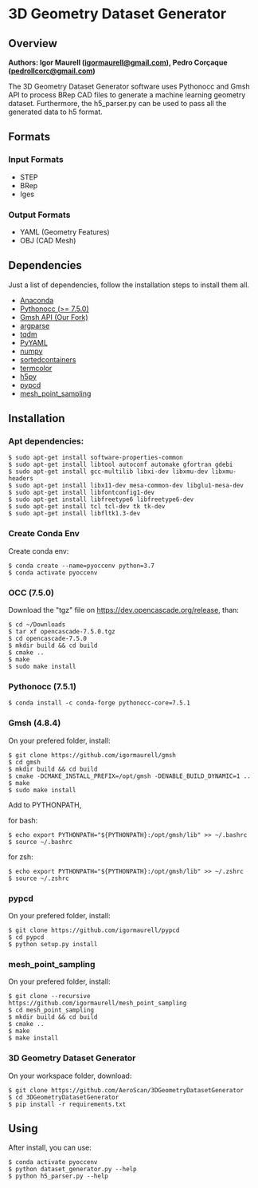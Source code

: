 # 3D Geometry Dataset Generator
## Overview
**Authors: Igor Maurell (igormaurell@gmail.com), Pedro Corçaque (pedrollcorc@gmail.com)**

The 3D Geometry Dataset Generator software uses Pythonocc and Gmsh API to process BRep CAD files to generate a machine learning geometry dataset. Furthermore, the h5_parser.py can be used to pass all the generated data to h5 format.

## Formats
### Input Formats
- STEP
- BRep
- Iges
### Output Formats
- YAML (Geometry Features)
- OBJ (CAD Mesh)

## Dependencies
Just a list of dependencies, follow the installation steps to install them all.
- [Anaconda](https://www.anaconda.com)
- [Pythonocc (>= 7.5.0)](https://github.com/tpaviot/pythonocc-core)
- [Gmsh API (Our Fork)](https://gmsh.info/)
- [argparse](https://pypi.org/project/argparse/)
- [tqdm](https://github.com/tqdm/tqdm)
- [PyYAML](https://pypi.org/project/PyYAML/)
- [numpy](https://pypi.org/project/numpy/)
- [sortedcontainers](https://pypi.org/project/sortedcontainers/0.8.4/)
- [termcolor](https://pypi.org/project/termcolor/)
- [h5py](https://www.h5py.org/)
- [pypcd](https://github.com/dimatura/pypcd)
- [mesh_point_sampling](https://github.com/igormaurell/mesh_point_sampling)

## Installation

### Apt dependencies:

    $ sudo apt-get install software-properties-common
    $ sudo apt-get install libtool autoconf automake gfortran gdebi
    $ sudo apt-get install gcc-multilib libxi-dev libxmu-dev libxmu-headers
    $ sudo apt-get install libx11-dev mesa-common-dev libglu1-mesa-dev
    $ sudo apt-get install libfontconfig1-dev
    $ sudo apt-get install libfreetype6 libfreetype6-dev
    $ sudo apt-get install tcl tcl-dev tk tk-dev
    $ sudo apt-get install libfltk1.3-dev

### Create Conda Env
Create conda env:

    $ conda create --name=pyoccenv python=3.7
    $ conda activate pyoccenv

### OCC (7.5.0)
Download the "tgz" file on https://dev.opencascade.org/release, than:

    $ cd ~/Downloads
    $ tar xf opencascade-7.5.0.tgz
    $ cd opencascade-7.5.0
    $ mkdir build && cd build
    $ cmake ..
    $ make
    $ sudo make install

### Pythonocc (7.5.1)

    $ conda install -c conda-forge pythonocc-core=7.5.1

### Gmsh (4.8.4)
On your prefered folder, install:

    $ git clone https://github.com/igormaurell/gmsh
    $ cd gmsh
    $ mkdir build && cd build
    $ cmake -DCMAKE_INSTALL_PREFIX=/opt/gmsh -DENABLE_BUILD_DYNAMIC=1 ..
    $ make
    $ sudo make install

Add to PYTHONPATH,

for bash:

    $ echo export PYTHONPATH="${PYTHONPATH}:/opt/gmsh/lib" >> ~/.bashrc
    $ source ~/.bashrc
    
for zsh:

    $ echo export PYTHONPATH="${PYTHONPATH}:/opt/gmsh/lib" >> ~/.zshrc
    $ source ~/.zshrc

### pypcd
On your prefered folder, install:

    $ git clone https://github.com/igormaurell/pypcd
    $ cd pypcd
    $ python setup.py install

### mesh_point_sampling
On your prefered folder, install:

    $ git clone --recursive https://github.com/igormaurell/mesh_point_sampling
    $ cd mesh_point_sampling
    $ mkdir build && cd build
    $ cmake ..
    $ make
    $ make install

### 3D Geometry Dataset Generator
On your workspace folder, download:

    $ git clone https://github.com/AeroScan/3DGeometryDatasetGenerator
    $ cd 3DGeometryDatasetGenerator
    $ pip install -r requirements.txt

## Using
After install, you can use:
    
    $ conda activate pyoccenv
    $ python dataset_generator.py --help
    $ python h5_parser.py --help
